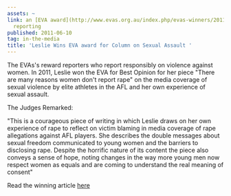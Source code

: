 ```yaml
---
assets: ~
link: an [EVA award](http://www.evas.org.au/index.php/evas-winners/2011) for gender-sensitive
  reporting
published: 2011-06-10
tag: in-the-media
title: 'Leslie Wins EVA award for Column on Sexual Assault '
---
```

The EVAs's reward reporters who report responsibly on violence against women. In 2011, Leslie won the EVA for Best Opinion for her piece "There are many reasons women don't report rape" on the media coverage of sexual violence by elite athletes in the AFL and her own experience of sexual assault. 

The Judges Remarked: 

"This is a courageous piece of writing in which Leslie draws on her own experience of rape to reflect on victim blaming in media coverage of rape allegations against AFL players. She describes the double messages about sexual freedom communicated to young women and the barriers to disclosing rape. Despite the horrific nature of its content the piece also conveys a sense of hope, noting changes in the way more young men now respect women as equals and are coming to understand the real meaning of consent"

Read the winning article [here](http://cannold.com/articles/article/talking-about-rape/)
 